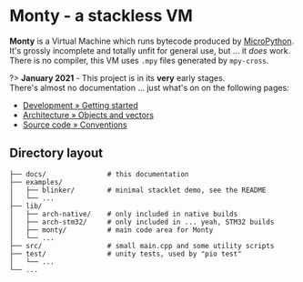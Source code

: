 # Monty - a stackless VM

**Monty** is a Virtual Machine which runs bytecode produced by [MicroPython][MPY].<br/>
It's grossly incomplete and totally unfit for general use, but ... it _does_ work.<br/>
There is no compiler, this VM uses `.mpy` files generated by `mpy-cross`.

?> **January 2021** - This project is in its **very** early stages.  
There's almost no documentation ... just what's on on the following pages:
* [Development » Getting started](dev/getting-started)
* [Architecture » Objects and vectors](arch/objects-and-vectors)
* [Source code » Conventions](src/conventions)

## Directory layout
```
├── docs/               # this documentation
├── examples/
│   ├── blinker/        # minimal stacklet demo, see the README
│   └── ...
├── lib/
│   ├── arch-native/    # only included in native builds
│   ├── arch-stm32/     # only included in ... yeah, STM32 builds
│   ├── monty/          # main code area for Monty
│   └── ...
├── src/                # small main.cpp and some utility scripts
├── test/               # unity tests, used by "pio test"
│   └── ...
└── ...
```

[MPY]: https://micropython.org/
